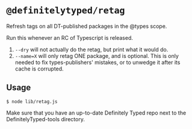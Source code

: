 # `@definitelytyped/retag`

Refresh tags on all DT-published packages in the @types scope.

Run this whenever an RC of Typescript is released.

1. `--dry` will not actually do the retag, but print what it would do.
2. `--name=X` will only retag ONE package, and is optional. This is only needed to fix types-publishers' mistakes, or to unwedge it after its cache is corrupted.

## Usage

```
$ node lib/retag.js
```

Make sure that you have an up-to-date Definitely Typed repo next to the DefinitelyTyped-tools directory.
